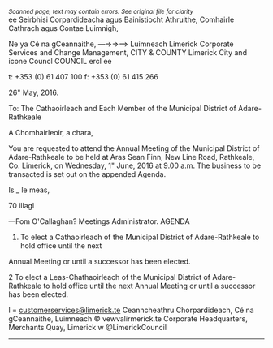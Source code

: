 *<small>Scanned page, text may contain errors. See original file for clarity</small>*  
ee Seirbhisi Corpardideacha agus Bainistiocht Athruithe,
Comhairle Cathrach agus Contae Luimnigh,

Ne ya Cé na gCeannaithe,
—=>=>==> Luimneach
Limerick Corporate Services and Change Management,
CITY & COUNTY Limerick City and icone Councl
COUNCIL ercl ee

t: +353 (0) 61 407 100
f: +353 (0) 61 415 266

26" May, 2016.

To: The Cathaoirleach and Each Member of the Municipal District of Adare-Rathkeale

A Chomhairleoir, a chara,

You are requested to attend the Annual Meeting of the Municipal District of Adare-Rathkeale to be held
at Aras Sean Finn, New Line Road, Rathkeale, Co. Limerick, on Wednesday, 1" June, 2016 at 9.00 a.m.
The business to be transacted is set out on the appended Agenda.

Is _ le meas,

70 illagl

—Fom O'Callaghan?
Meetings Administrator.
AGENDA
1. To elect a Cathaoirleach of the Municipal District of Adare-Rathkeale to hold office until the next

Annual Meeting or until a successor has been elected.

2 To elect a Leas-Chathaoirleach of the Municipal District of Adare-Rathkeale to hold office until
the next Annual Meeting or until a successor has been elected.

l = customerservices@limerick.te
Ceanncheathru Chorpardideach, Cé na gCeannaithe, Luimneach © vewvalirmerick.te
Corporate Headquarters, Merchants Quay, Limerick w @LimerickCouncil

---
